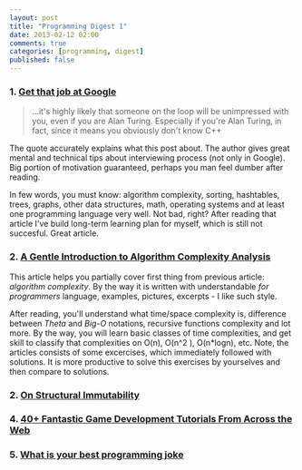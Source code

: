 ```yaml
---
layout: post
title: "Programming Digest 1"
date: 2013-02-12 02:00
comments: true
categories: [programming, digest]
published: false
---
```


<!-- more -->

### 1. [Get that job at Google](http://steve-yegge.blogspot.com/2008/03/get-that-job-at-google.html)

> ...it's highly likely that someone on the loop will be unimpressed with you,
> even if you are Alan Turing. Especially if you're Alan Turing,
> in fact, since it means you obviously don't know C++

The quote accurately explains what this post about. The author gives great mental and
technical tips about interviewing process (not only in Google).
Big portion of motivation guaranteed, perhaps you man feel dumber after reading.

In few words, you must know: algorithm complexity, sorting, hashtables, trees,
graphs, other data structures, math, operating systems and at least one programming language very well.
Not bad, right? After reading that article I've build long-term learning plan for myself, which is still
not succesful. Great article.

### 2. [A Gentle Introduction to Algorithm Complexity Analysis](http://discrete.gr/complexity/)

This article helps you partially cover first thing from previous article: *algorithm complexity*.
By the way it is written with understandable *for programmers* language, examples, pictures, excerpts - I like
such style.

After reading, you'll understand what time/space complexity is, difference between *Theta* and *Big-O* notations,
recursive functions complexity and lot more. By the way, you will learn basic classes of time complexities, and get
skill to classify that complexities on O(n), O(n^2 ), O(n*logn), etc. Note, the articles consists of some excercises, which immediately followed
with solutions. It is more productive to solve this exercises by yourselves and then compare to solutions.

### 2. [On Structural Immutability](http://clojurefun.wordpress.com/2013/01/21/on-structural-immutability/)


### 4. [40+ Fantastic Game Development Tutorials From Across the Web](http://gamedev.tutsplus.com/articles/roundups/fantastic-gamedev-tutorials-from-across-the-web/)

### 5. [What is your best programming joke](http://stackoverflow.com/questions/234075/what-is-your-best-programmer-joke/1284458)
